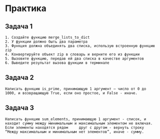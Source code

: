 # Практика

## Задача 1

    1. Создайте функцию merge_lists_to_dict
    2. У функции должно быть два параметра
    3. Функция должна объединять два списка, использую встроенную функцию zip
    4. Конвертируйте объект zip в словарь и верните его из функции
    5. Вызовите функцию, передав ей два списка в качестве аргументов
    6. Выведите результат вызова функции в терминале
## Задача 2
    Написать функцию is_prime, принимающую 1 аргумент — число от 0 до 1000, и возвращающую True, если оно простое, и False - иначе.
    
## Задача 3
    Написать функцию sum_elements, принимающую 1 аргумент - список, и находит сумму между минимальным и максимальным элементом не включая. Если элементы находятся рядом     друг с другом - вернуть строку “Между максимальным и минимальным нет элементов”, иначе - сумму.
